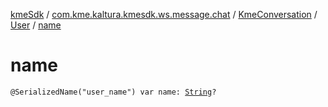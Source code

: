 [kmeSdk](../../../index.md) / [com.kme.kaltura.kmesdk.ws.message.chat](../../index.md) / [KmeConversation](../index.md) / [User](index.md) / [name](./name.md)

# name

`@SerializedName("user_name") var name: `[`String`](https://kotlinlang.org/api/latest/jvm/stdlib/kotlin/-string/index.html)`?`